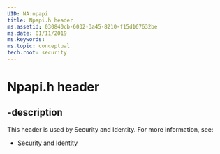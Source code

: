 ```yaml
---
UID: NA:npapi
title: Npapi.h header
ms.assetid: 030840cb-6032-3a45-8210-f15d167632be
ms.date: 01/11/2019
ms.keywords: 
ms.topic: conceptual
tech.root: security
---
```


# Npapi.h header


## -description


This header is used by Security and Identity. For more information, see:

- [Security and Identity](../_security/index.md)

